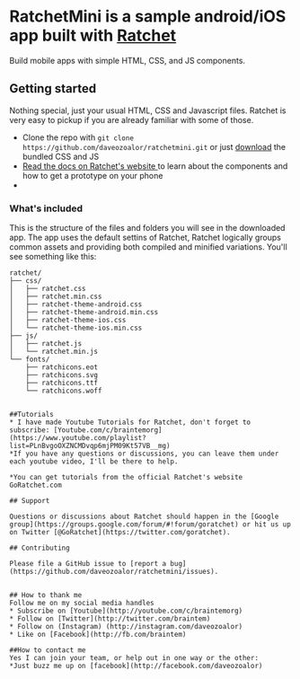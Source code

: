 # RatchetMini is a sample android/iOS app built with [Ratchet](http://goratchet.com)

Build mobile apps with simple HTML, CSS, and JS components.


## Getting started
Nothing special, just your usual HTML, CSS and Javascript files. Ratchet is very easy to pickup if you are already familiar with some of those.
* Clone the repo with `git clone https://github.com/daveozoalor/ratchetmini.git` or just [download](https://github.com/daveozoalor/ratchetmini/archive/master.zip) the bundled CSS and JS
* [Read the docs on Ratchet's website ](http://goratchet.com) to learn about the components and how to get a prototype on your phone
* 


### What's included

This is the structure of the files and folders you will see in the downloaded app. The app uses the default settins of Ratchet, Ratchet logically groups common assets and providing both compiled and minified variations. You'll see something like this:

```
ratchet/
├── css/
│   ├── ratchet.css
│   ├── ratchet.min.css
│   ├── ratchet-theme-android.css
│   ├── ratchet-theme-android.min.css
│   ├── ratchet-theme-ios.css
│   └── ratchet-theme-ios.min.css
├── js/
│   ├── ratchet.js
│   └── ratchet.min.js
└── fonts/
    ├── ratchicons.eot
    ├── ratchicons.svg
    ├── ratchicons.ttf
    └── ratchicons.woff
    
    
##Tutorials
* I have made Youtube Tutorials for Ratchet, don't forget to subscribe: [Youtube.com/c/braintemorg](https://www.youtube.com/playlist?list=PLnBvgoOXZNCMDvqp6mjPM09Kt57VB__mg)
*If you have any questions or discussions, you can leave them under each youtube video, I'll be there to help.

*You can get tutorials from the official Ratchet's website GoRatchet.com

## Support

Questions or discussions about Ratchet should happen in the [Google group](https://groups.google.com/forum/#!forum/goratchet) or hit us up on Twitter [@GoRatchet](https://twitter.com/goratchet).

## Contributing

Please file a GitHub issue to [report a bug](https://github.com/daveozoalor/ratchetmini/issues).


## How to thank me
Follow me on my social media handles
* Subscribe on [Youtube](http://youtube.com/c/braintemorg)
* Follow on [Twitter](http://twitter.com/braintem)
* Follow on (Instagram) (http://instagram.com/daveozoalor)
* Like on [Facebook](http://fb.com/braintem)

##How to contact me
Yes I can join your team, or help out in one way or the other: 
*Just buzz me up on [facebook](http://facebook.com/daveozoalor)
